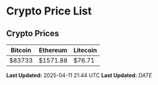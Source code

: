 # Crypto Price List

## Crypto Prices
| Bitcoin | Ethereum | Litecoin |
| ------- | -------- | -------- |
| $83733 | $1571.88 | $76.71 |
**Last Updated:** 2025-04-11 21:44 UTC
**Last Updated:** $DATE$
